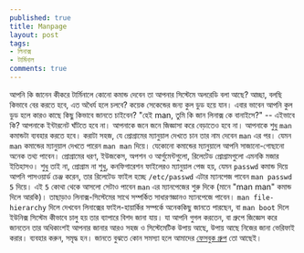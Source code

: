 ```yaml
---
published: true
title: Manpage
layout: post
tags:
- লিনাক্স
- টার্মিনাল
comments: true
---
```

আপনি কি জানেন কীকরে টার্মিনালে কোনো কমান্ড দেবেন তা আপনার সিস্টেমে অলরেডি বলা আছে?
আচ্ছা, বলছি কিভাবে বের করতে হবে, এত অধৈর্য হলে চলবে? কয়েক সেকেন্ডের জন্য কুল ডুড হয়ে যান। এবার ভাবেন আপনি কুল ডুড হলে কারও কাছে কিছু কিভাবে জানতে চাইবেন? "হেই man, তুমি কি জান লিনাক্স কে বানাইসে?" -- এইভাবে কি?
আপনাকে ইন্টারনেট ঘাঁটতে হবে না। আপনাকে জনে জনে জিজ্ঞাসা করে বেড়াতেও হবে না। আপনাকে শুধু `man` কমান্ডটা ব্যবহার করতে হবে। করাটা সহজ, যে প্রোগ্রামের ম্যানুয়াল দেখতে চান তার নাম দেবেন `man` এর পর। যেমন `man` কমান্ডের ম্যানুয়াল দেখতে পারেন `man man` দিয়ে।
যেকোনো কমান্ডের ম্যানুয়ালে আপনি সাজানো-গোছানো অনেক তথ্য পাবেন। প্রোগ্রামের ধরণ, ইউজকেস, অপশন ও আর্গুমেন্টগুলো, রিলেটেড প্রোগ্রামগুলো এমনকি মজার ইতিহাসও। শুধু তাই না, প্রোগ্রাম না শুধু, কনফিগারেশন ফাইলেরও ম্যানুয়াল পেজ হয়, যেমন `passwd` কমান্ড দিয়ে আপনি পাসওয়ার্ড চেঞ্জ করেন, তার রিলেটেড ফাইল হচ্ছে `/etc/passwd` এটার ম্যানপেজ পাবেন `man passwd 5` দিয়ে। এই `5` কোথা থেকে আসলো সেটাও পাবেন `man` এর ম্যানপেজের শুরু দিকে (মানে "man man" কমান্ড দিলে আরকি)। তাছাড়াও লিনাক্স-সিস্টেমের সাথে সম্পর্কিত সাধারণজ্ঞানও ম্যানপেজে পাবেন। `man file-hierarchy` দিলে দেখবেন লিনাক্সের ফাইল-হায়ার্কির সম্পর্কে অনেককিছু জানতে পারছেন, বা `man boot` দিলে ইউনিক্স সিস্টেম কীভাবে চালু হয় তার ব্যাপারে বিশদ জানা যায়।
যা আপনি গুগল করতেন, বা গ্রুপে জিজ্ঞেস করে জানতেন তার অধিকাংশই আপনার জানার আরও সহজ ও সিস্টেমেটিক উপায় আছে, উপায় আছে নিজের জানা ভেরিফাই করার। ব্যবহার করুন, সমৃদ্ধ হন। জানতে বুঝতে কোন সমস্যা হলে আমাদের [ফেসবুক গ্রুপ](https://www.facebook.com/linux.everyday) তো আছেই।
